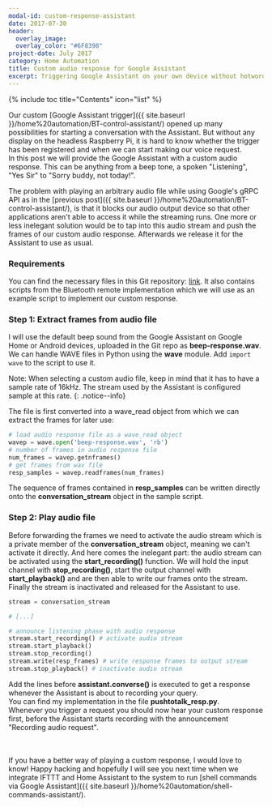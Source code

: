 ```yaml
---
modal-id: custom-response-assistant
date: 2017-07-30
header:
  overlay_image:
  overlay_color: "#6F8398"
project-date: July 2017
category: Home Automation
title: Custom audio response for Google Assistant
excerpt: Triggering Google Assistant on your own device without hotword detection does not give a trigger response. This entry intends to fix this by adding a custom audio response every time a conversation is started.
---
```


{% include toc title="Contents" icon="list" %}

Our custom [Google Assistant trigger]({{ site.baseurl }}/home%20automation/BT-control-assistant/) opened up many possibilities for starting a conversation with the Assistant. But without any display on the headless Raspberry Pi, it is hard to know whether the trigger has been registered and when we can start making our voice request.  
In this post we will provide the Google Assistant with a custom audio response. This can be anything from a beep tone, a spoken "Listening", "Yes Sir" to "Sorry buddy, not today!".  

The problem with playing an arbitrary audio file while using Google's gRPC API as in the [previous post]({{ site.baseurl }}/home%20automation/BT-control-assistant/), is that it blocks our audio output device so that other applications aren't able to access it while the streaming runs. One more or less inelegant solution would be to tap into this audio stream and push the frames of our custom audio response. Afterwards we release it for the Assistant to use as usual.

### Requirements
You can find the necessary files in this Git repository: [link](https://github.com/atwing/HomeAI-tutorial). It also contains scripts from the Bluetooth remote implementation which we will use as an example script to implement our custom response.

### Step 1: Extract frames from audio file
I will use the default beep sound from the Google Assistant on Google Home or Android devices, uploaded in the Git repo as **beep-response.wav**. We can handle WAVE files in Python using the **wave** module. Add `import wave` to the script to use it.

Note: When selecting a custom audio file, keep in mind that it has to have a sample rate of 16kHz. The stream used by the Assistant is configured sample at this rate.
{: .notice--info}

The file is first converted into a wave_read object from which we can extract the frames for later use:
```py
# load audio response file as a wave_read object
wavep = wave.open('beep-response.wav', 'rb')
# number of frames in audio response file
num_frames = wavep.getnframes()
# get frames from wav file
resp_samples = wavep.readframes(num_frames)
```  

The sequence of frames contained in **resp_samples** can be written directly onto the **conversation_stream** object in the sample script.

### Step 2: Play audio file
Before forwarding the frames we need to activate the audio stream which is a private member of the **conversation_stream** object, meaning we can't activate it directly. And here comes the inelegant part: the audio stream can be activated using the **start_recording()** function. We will hold the input channel with **stop_recording()**, start the output channel with **start_playback()** and are then able to write our frames onto the stream. Finally the stream is inactivated and released for the Assistant to use.

```py
stream = conversation_stream

# [...]

# announce listening phase with audio response
stream.start_recording() # activate audio stream
stream.start_playback()
stream.stop_recording()
stream.write(resp_frames) # write response frames to output stream
stream.stop_playback() # inactivate audio stream
```  

Add the lines before **assistant.converse()** is executed to get a response whenever the Assistant is about to recording your query.  
You can find my implementation in the file **pushtotalk_resp.py**.  
Whenever you trigger a request you should now hear your custom response first, before the Assistant starts recording with the announcement "Recording audio request".

<br><br>
If you have a better way of playing a custom response, I would love to know! Happy hacking and hopefully I will see you next time when we integrate IFTTT and Home Assistant to the system to run [shell commands via Google Assistant]({{ site.baseurl }}/home%20automation/shell-commands-assistant/).
